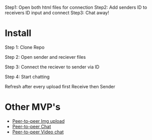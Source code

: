 Step1: Open both html files for connection
Step2: Add senders ID to receivers ID input and connect
Step3: Chat away!

# Install

Step 1: Clone Repo

Step 2: Open sender and reciever files

Step 3: Connect the reciever to sender via ID

Step 4: Start chatting

Refresh after every upload first Receive then Sender

# Other MVP's
* [Peer-to-peer Img upload](https://github.com/SickMediaS6/peerJS-img)
* [Peer-to-peer Chat](https://github.com/SickMediaS6/peerJS-text)
* [Peer-to-peer Video chat](https://github.com/SickMediaS6/peerJS-video)
